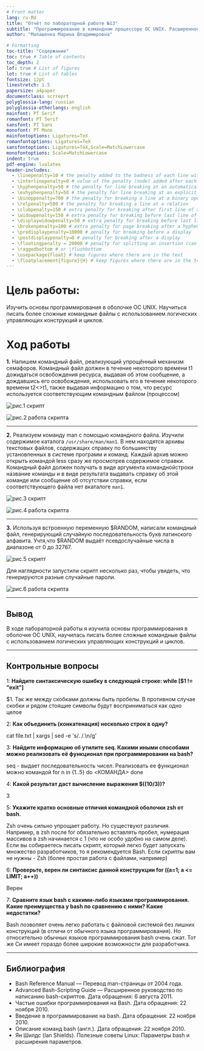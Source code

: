 ```yaml
---
# Front matter
lang: ru-RU
title: "Отчёт по лабораторной работе №13"
subtitle: "Программирование в командном процессоре ОС UNIX. Расширенное программирование"
author: "Малашенко Марина Владимировна"

# Formatting
toc-title: "Содержание"
toc: true # Table of contents
toc_depth: 2
lof: true # List of figures
lot: true # List of tables
fontsize: 12pt
linestretch: 1.5
papersize: a4paper
documentclass: scrreprt
polyglossia-lang: russian
polyglossia-otherlangs: english
mainfont: PT Serif
romanfont: PT Serif
sansfont: PT Sans
monofont: PT Mono
mainfontoptions: Ligatures=TeX
romanfontoptions: Ligatures=TeX
sansfontoptions: Ligatures=TeX,Scale=MatchLowercase
monofontoptions: Scale=MatchLowercase
indent: true
pdf-engine: lualatex
header-includes:
  - \linepenalty=10 # the penalty added to the badness of each line within a paragraph (no associated penalty node) Increasing the value makes tex try to have fewer lines in the paragraph.
  - \interlinepenalty=0 # value of the penalty (node) added after each line of a paragraph.
  - \hyphenpenalty=50 # the penalty for line breaking at an automatically inserted hyphen
  - \exhyphenpenalty=50 # the penalty for line breaking at an explicit hyphen
  - \binoppenalty=700 # the penalty for breaking a line at a binary operator
  - \relpenalty=500 # the penalty for breaking a line at a relation
  - \clubpenalty=150 # extra penalty for breaking after first line of a paragraph
  - \widowpenalty=150 # extra penalty for breaking before last line of a paragraph
  - \displaywidowpenalty=50 # extra penalty for breaking before last line before a display math
  - \brokenpenalty=100 # extra penalty for page breaking after a hyphenated line
  - \predisplaypenalty=10000 # penalty for breaking before a display
  - \postdisplaypenalty=0 # penalty for breaking after a display
  - \floatingpenalty = 20000 # penalty for splitting an insertion (can only be split footnote in standard LaTeX)
  - \raggedbottom # or \flushbottom
  - \usepackage{float} # keep figures where there are in the text
  - \floatplacement{figure}{H} # keep figures where there are in the text
---
```


# Цель работы:

Изучить основы программирования в оболочке ОС UNIX. Научиться писать более сложные командные файлы с использованием логических управляющих конструкций и циклов.


# Ход работы

**1.** Напишем командный файл, реализующий упрощённый механизм семафоров. Командный файл должен в течение некоторого времени t1 дожидаться освобождения ресурса, выдавая об этом сообщение, а дождавшись его освобождения, использовать его в течение некоторого времени t2<>t1, также выдавая информацию о том, что ресурс используется соответствующим командным файлом (процессом)

![рис.1 скрипт](screen/1.jpg)

![рис.2 работа скрипта](screen/2.jpg)

- - -

**2.** Реализуем команду man с помощью командного файла. Изучили содержимое каталога ```/usr/share/man/man1```. В нем находятся архивы текстовых файлов, содержащих справку по большинству установленных в системе программ и команд. Каждый архив можно открыть командой less сразу же просмотрев содержимое справки. Командный файл должен получать в виде аргумента команднойстроки название команды и в виде результата выдавать справку об этой команде или сообщение об отсутствии справки, если соответствующего файла нет вкаталоге ```man1```.

![рис.3 скрипт](screen/3.jpg)

![рис.4 работа скрипта](screen/4.jpg)


- - -

**3.** Используя встроенную переменную $RANDOM, написали командный файл, генерирующий случайную последовательность букв латинского алфавита. Учтя,что $RANDOM выдаёт псевдослучайные числа в диапазоне от 0 до 32767.

![рис.5 скрипт](screen/5.jpg)

Для наглядности запустили скрипт несколько раз, чтобы увидеть, что генерируются разные случайные пароли.

![рис.6 работа скрипта](screen/6.jpg)

- - -

## Вывод
В ходе лабораторной работы я изучила основы программирования в оболочке ОС UNIX, научилась писать более сложные командные файлы с использованием логических управляющих конструкций и циклов.

- - -
## Контрольные вопросы


1: **Найдите синтаксическую ошибку в следующей строке: while [$1 != "exit"]**

$1.
Так же между скобками должны быть пробелы. В противном случае скобки и рядом стоящие символы будут восприниматься как одно целое

2:	**Как объединить (конкатенация) несколько строк в одну?**

cat file.txt | xargs | sed -e 's/\. /.\n/g'

3:	**Найдите информацию об утилите seq. Какими иными способами можно реализовать её функционал при программировании на bash?**

seq - выдает последовательность чисел. Реализовать ее функционал можно командой for n in {1..5}
do <КОМАНДА>
done

4:	**Какой результат даст вычисление выражения $((10/3))?**

3

5:	**Укажите кратко основные отличия командной оболочки zsh от bash.**

Zsh очень сильно упрощает работу. Но существуют различия. Например, в zsh после for обязательно вставлять пробел, нумерация массивов в zsh начинается с 1 (что не особо удобно на самом деле).
Если вы собираетесь писать скрипт, который легко будет запускать множество разработчиков, то я рекомендуется Bash. Если скрипты вам не нужны - Zsh (более простая работа с файлами, например)

6:	**Проверьте, верен ли синтаксис данной конструкции for ((a=1; a <= LIMIT; a++))**

Верен

7:	**Сравните язык bash с какими-либо языками программирования. Какие преимущества у bash по сравнению с ними? Какие недостатки?**

Bash позволяет очень легко работать с файловой системой без лишних конструкций (в отличи от обычного языка программирования). Но относительно обычных языков программирования bash очень сжат. Тот же Си имеет гораздо более широкие возможности для разработчика.

- - -

## Библиография

- Bash Reference Manual — Перевод man-страницы от 2004 года. 
- Advanced Bash-Scripting Guide — Расширенное руководство по написанию bash-скриптов. Дата обращения: 6 августа 2011. 
- Частые ошибки программирования на Bash. Дата обращения: 22 ноября 2010. 
- Введение в программирование на bash. Дата обращения: 22 ноября 2010.
- Описание команд bash (англ.). Дата обращения: 22 ноября 2010. 
- Ян Шилдс (Ian Shields). Полезные советы Linux: Параметры bash и расширения параметров. 


